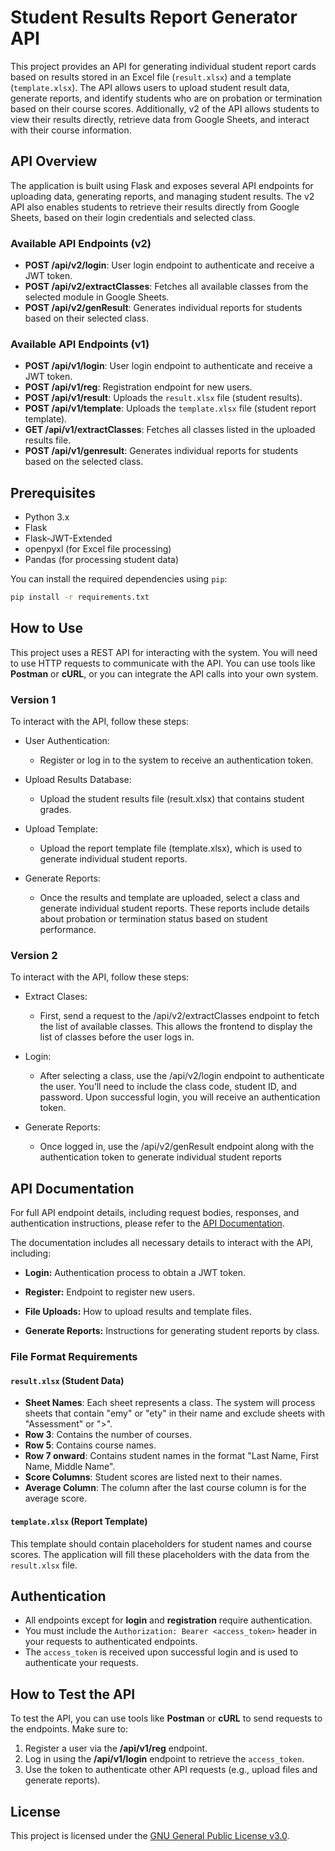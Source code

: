 # Student Results Report Generator API

This project provides an API for generating individual student report cards based on results stored in an Excel file (`result.xlsx`) and a template (`template.xlsx`). The API allows users to upload student result data, generate reports, and identify students who are on probation or termination based on their course scores. Additionally, v2 of the API allows students to view their results directly, retrieve data from Google Sheets, and interact with their course information.

## API Overview

The application is built using Flask and exposes several API endpoints for uploading data, generating reports, and managing student results. The v2 API also enables students to retrieve their results directly from Google Sheets, based on their login credentials and selected class.

### Available API Endpoints (v2)

- **POST /api/v2/login**: User login endpoint to authenticate and receive a JWT token.
- **POST /api/v2/extractClasses**: Fetches all available classes from the selected module in Google Sheets.
- **POST /api/v2/genResult**: Generates individual reports for students based on their selected class.

### Available API Endpoints (v1)

- **POST /api/v1/login**: User login endpoint to authenticate and receive a JWT token.
- **POST /api/v1/reg**: Registration endpoint for new users.
- **POST /api/v1/result**: Uploads the `result.xlsx` file (student results).
- **POST /api/v1/template**: Uploads the `template.xlsx` file (student report template).
- **GET /api/v1/extractClasses**: Fetches all classes listed in the uploaded results file.
- **POST /api/v1/genresult**: Generates individual reports for students based on the selected class.

## Prerequisites

- Python 3.x
- Flask
- Flask-JWT-Extended
- openpyxl (for Excel file processing)
- Pandas (for processing student data)

You can install the required dependencies using `pip`:

```bash
pip install -r requirements.txt
```

## How to Use

This project uses a REST API for interacting with the system. You will need to use HTTP requests to communicate with the API. You can use tools like **Postman** or **cURL**, or you can integrate the API calls into your own system.

### Version 1

To interact with the API, follow these steps:

-  User Authentication:
    -    Register or log in to the system to receive an authentication token.

- Upload Results Database:
    - Upload the student results file (result.xlsx) that contains student grades.

- Upload Template:
    - Upload the report template file (template.xlsx), which is used to generate individual student reports.

- Generate Reports:
    - Once the results and template are uploaded, select a class and generate individual student reports. These reports include details about probation or termination status based on student performance.

### Version 2

To interact with the API, follow these steps:

-  Extract Clases:
    -    First, send a request to the /api/v2/extractClasses endpoint to fetch the list of available classes. This allows the frontend to display the list of classes before the user logs in.

- Login:
    - After selecting a class, use the /api/v2/login endpoint to authenticate the user. You’ll need to include the class code, student ID, and password. Upon successful login, you will receive an authentication token.

- Generate Reports:
    - Once logged in, use the /api/v2/genResult endpoint along with the authentication token to generate individual student reports

## API Documentation

For full API endpoint details, including request bodies, responses, and authentication instructions, please refer to the [API Documentation](https://github.com/n1lby73/grade-extractor/tree/main/docs).

The documentation includes all necessary details to interact with the API, including:

- **Login:** Authentication process to obtain a JWT token.

- **Register:** Endpoint to register new users.

- **File Uploads:** How to upload results and template files.

- **Generate Reports:** Instructions for generating student reports by class.

### File Format Requirements

#### **`result.xlsx` (Student Data)**

- **Sheet Names**: Each sheet represents a class. The system will process sheets that contain "emy" or "ety" in their name and exclude sheets with "Assessment" or ">".
- **Row 3**: Contains the number of courses.
- **Row 5**: Contains course names.
- **Row 7 onward**: Contains student names in the format "Last Name, First Name, Middle Name".
- **Score Columns**: Student scores are listed next to their names.
- **Average Column**: The column after the last course column is for the average score.

#### **`template.xlsx` (Report Template)**

This template should contain placeholders for student names and course scores. The application will fill these placeholders with the data from the `result.xlsx` file.

## Authentication

- All endpoints except for **login** and **registration** require authentication.
- You must include the `Authorization: Bearer <access_token>` header in your requests to authenticated endpoints.
- The `access_token` is received upon successful login and is used to authenticate your requests.


## How to Test the API

To test the API, you can use tools like **Postman** or **cURL** to send requests to the endpoints. Make sure to:
1. Register a user via the **/api/v1/reg** endpoint.
2. Log in using the **/api/v1/login** endpoint to retrieve the `access_token`.
3. Use the token to authenticate other API requests (e.g., upload files and generate reports).

## License

This project is licensed under the [GNU General Public License v3.0](https://github.com/n1lby73/grade-extractor/blob/main/LICENSE).
